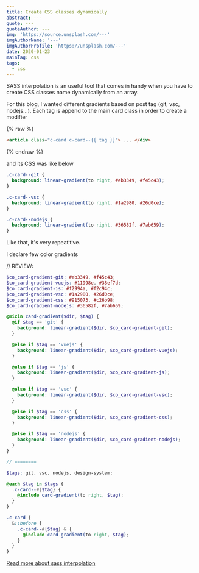 ```yaml
---
title: Create CSS classes dynamically
abstract: ---
quote: ---
quoteAuthor: ---
img: 'https://source.unsplash.com/---'
imgAuthorName: '---'
imgAuthorProfile: 'https://unsplash.com/---'
date: 2020-01-23
mainTag: css
tags:
  - css
---
```


SASS interpolation is an useful tool that comes in handy when you have to create CSS classes name dynamically from an array.

For this blog, I wanted different gradients based on post tag (git, vsc, nodejs...). Each tag is append to the main card class in order to create a modifier

{% raw %}
```html
<article class="c-card c-card--{{ tag }}"> ... </div>
```
{% endraw %}

and its CSS was like below

```scss
.c-card--git {
  background: linear-gradient(to right, #eb3349, #f45c43);
}

.c-card--vsc {
  background: linear-gradient(to right, #1a2980, #26d0ce);
}

.c-card--nodejs {
  background: linear-gradient(to right, #36582f, #7ab659);
}

```

Like that, it's very repeatitive.

I declare few color gradients

// REVIEW:

```scss
$co_card-gradient-git: #eb3349, #f45c43;
$co_card-gradient-vuejs: #11998e, #38ef7d;
$co_card-gradient-js: #f2994a, #f2c94c;
$co_card-gradient-vsc: #1a2980, #26d0ce;
$co_card-gradient-css: #915073, #c26b98;
$co_card-gradient-nodejs: #36582f, #7ab659;

@mixin card-gradient($dir, $tag) {
  @if $tag == 'git' {
    background: linear-gradient($dir, $co_card-gradient-git);
  }

  @else if $tag == 'vuejs' {
    background: linear-gradient($dir, $co_card-gradient-vuejs);
  }

  @else if $tag == 'js' {
    background: linear-gradient($dir, $co_card-gradient-js);
  }

  @else if $tag == 'vsc' {
    background: linear-gradient($dir, $co_card-gradient-vsc);
  }

  @else if $tag == 'css' {
    background: linear-gradient($dir, $co_card-gradient-css);
  }

  @else if $tag == 'nodejs' {
    background: linear-gradient($dir, $co_card-gradient-nodejs);
  }
}

// ========

$tags: git, vsc, nodejs, design-system;

@each $tag in $tags {
  .c-card--#{$tag} {
    @include card-gradient(to right, $tag);
  }
}

.c-card {
  &::before {
    .c-card--#{$tag} & {
      @include card-gradient(to right, $tag);
    }
  }
}
```

[Read more about sass interpolation](https://sass-lang.com/documentation/interpolation)
